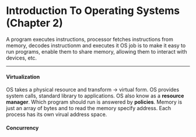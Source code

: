 # Introduction To Operating Systems (Chapter 2)

A program executes instructions, processor fetches instructions from memory, decodes instructionm and executes it 
OS job is to make it easy to run programs, enable them to share memory, allowing them to interact with devices, etc.

---

#### Virtualization 

OS takes a physical resource and transform -> virtual form. 
OS provides system calls, standard library to applications.
OS also know as a **resource manager**.
Which program should run is answered by **policies**.
Memory is just an array of bytes and to read the memory specify address.
Each process has its own virual address space.

#### Concurrency 
 

